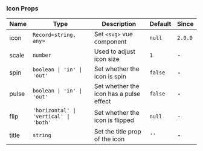 ### Icon Props

| Name  | Type                                   | Description                             | Default | Since   |
| ----- | -------------------------------------- | --------------------------------------- | ------- | ------- |
| icon  | `Record<string, any>`                  | Set `<svg>` vue component               | `null`  | `2.0.0` |
| scale | `number`                               | Used to adjust icon size                | `1`     | -       |
| spin  | `boolean \| 'in' \| 'out'`             | Set whether the icon is spin            | `false` | -       |
| pulse | `boolean \| 'in' \| 'out'`             | Set whether the icon has a pulse effect | `false` | -       |
| flip  | `'horizontal' \| 'vertical' \| 'both'` | Set whether the icon is flipped         | `null`  | -       |
| title | `string`                               | Set the title prop of the icon          | `''`    | -       |
